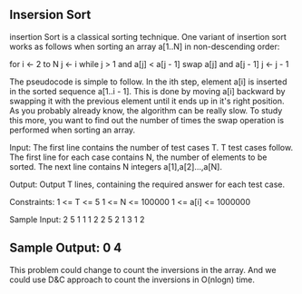 ## Insersion Sort
insertion Sort is a classical sorting technique. One variant of insertion sort works as follows when sorting an array a[1..N] in non-descending order:
 
for i <- 2 to N
    j <- i
    while j > 1 and a[j] < a[j - 1]
       swap a[j] and a[j - 1]
       j <- j - 1
 
The pseudocode is simple to follow. In the ith step, element a[i] is inserted in the sorted sequence a[1..i - 1]. This is done by moving a[i] backward by swapping it with the previous element until it ends up in it's right position.
As you probably already know, the algorithm can be really slow. To study this more, you want to find out the number of times the swap operation is performed when sorting an array.
 
Input:
The first line contains the number of test cases T. T test cases follow. The first line for each case contains N, the number of elements to be sorted. The next line contains N integers a[1],a[2]...,a[N].
 
Output:
Output T lines, containing the required answer for each test case.
 
Constraints:
1 <= T <= 5
1 <= N <= 100000
1 <= a[i] <= 1000000
 
Sample Input:
2
5
1 1 1 2 2
5
2 1 3 1 2
 
Sample Output:
0
4
-------------
This problem could change to count the inversions in the array. And we could use D&C approach to count the inversions in O(nlogn) time.
